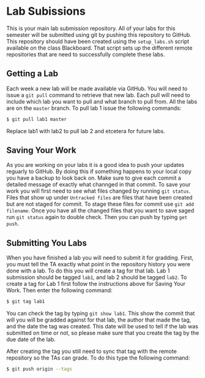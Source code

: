 Lab Subissions
==============
This is your main lab submission repository.  All of your labs for this semester will be submitted using git by pushing this repository to GitHub.  This repository should have been created using the `setup_labs.sh` script available on the class Blackboard.  That script sets up the different remote repositories that are need to successfully complete these labs.

Getting a Lab
-------------
Each week a new lab will be made available via GitHub.  You will need to issue a `git pull` command to retrieve that new lab.  Each pull will need to include which lab you want to pull and what branch to pull from.  All the labs are on the `master` branch.  To pull lab 1 issue the following commands:

~~~bash
$ git pull lab1 master
~~~

Replace lab1 with lab2 to pull lab 2 and etcetera for future labs.

Saving Your Work
----------------
As you are working on your labs it is a good idea to push your updates reguarly to GitHub.  By doing this if something happens to your local copy you have a backup to look back on.  Make sure to give each commit a detailed message of exactly what channged in that commit.  To save your work you will first need to see what files changed by running `git status`.  Files that show up under `Untracked files` are files that have been created but are not staged for commit.  To stage these files for commit use `git add filename`.  Once you have all the changed files that you want to save saged run `git status` again to double check.  Then you can push by typing `get push`.

Submitting You Labs
-------------------
When you have finished a lab you will need to submit it for gradding.  First, you must tell the TA exactly what point in the repository history you were done with a lab.  To do this you will create a tag for that lab.  Lab 1 submission should be tagged `lab1`, and lab 2 should be tagged `lab2`.  To create a tag for Lab 1 first follow the instructions above for Saving Your Work.  Then enter the following command:

~~~bash
$ git tag lab1
~~~
You can check the tag by typing `git show lab1`.  This show the commit that will you will be gradded against for that lab, the author that made the tag, and the date the tag was created.  This date will be used to tell if the lab was submitted on time or not, so please make sure that you create the tag by the due date of the lab.

After creating the tag you still need to sync that tag with the remote repository so the TAs can grade.  To do this type the following command:

~~~bash
$ git push origin --tags
~~~

